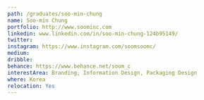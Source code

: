 ```yaml
---
path: /graduates/soo-min-chung
name: Soo-min Chung
portfolio: http://www.soominc.com
linkedin: www.linkedin.com/in/soo-min-chung-124b95149/
twitter:
instagram: https://www.instagram.com/soomsoomc/
medium:
dribble:
behance: https://www.behance.net/soom_c
interestArea: Branding, Information Design, Packaging Design
where: Korea
relocation: Yes
---
```

